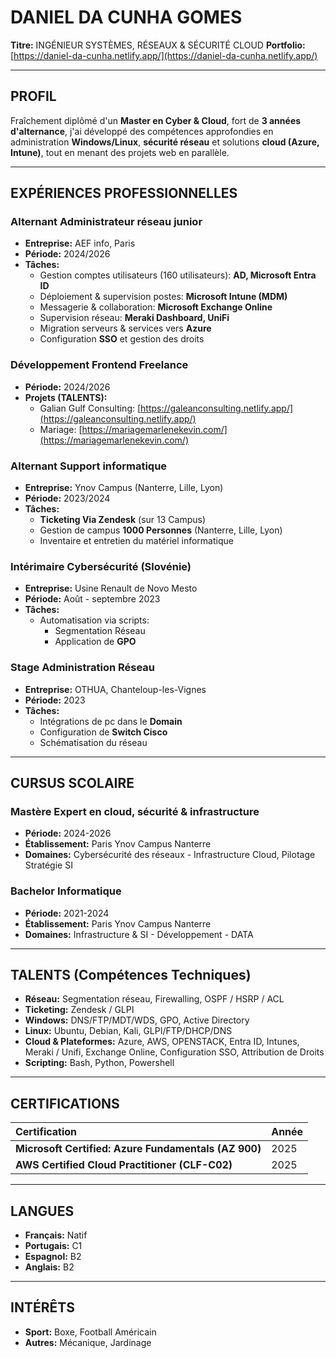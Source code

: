 # DANIEL DA CUNHA GOMES

**Titre:** INGÉNIEUR SYSTÈMES, RÉSEAUX & SÉCURITÉ CLOUD
**Portfolio:** [https://daniel-da-cunha.netlify.app/](https://daniel-da-cunha.netlify.app/)

-----

## PROFIL

Fraîchement diplômé d'un **Master en Cyber & Cloud**, fort de **3 années d'alternance**, j'ai développé des compétences approfondies en administration **Windows/Linux**, **sécurité réseau** et solutions **cloud (Azure, Intune)**, tout en menant des projets web en parallèle.

-----

## EXPÉRIENCES PROFESSIONNELLES

### Alternant Administrateur réseau junior

  * **Entreprise:** AEF info, Paris
  * **Période:** 2024/2026
  * **Tâches:**
      * Gestion comptes utilisateurs (160 utilisateurs): **AD, Microsoft Entra ID** 
      * Déploiement & supervision postes: **Microsoft Intune (MDM)** 
      * Messagerie & collaboration: **Microsoft Exchange Online** 
      * Supervision réseau: **Meraki Dashboard, UniFi** 
      * Migration serveurs & services vers **Azure** 
      * Configuration **SSO** et gestion des droits 

### Développement Frontend Freelance

  * **Période:** 2024/2026
  * **Projets (TALENTS):**
      * Galian Gulf Consulting: [https://galeanconsulting.netlify.app/](https://galeanconsulting.netlify.app/) 
      * Mariage: [https://mariagemarlenekevin.com/](https://mariagemarlenekevin.com/) 

### Alternant Support informatique

  * **Entreprise:** Ynov Campus (Nanterre, Lille, Lyon)
  * **Période:** 2023/2024
  * **Tâches:**
      * **Ticketing Via Zendesk** (sur 13 Campus) 
      * Gestion de campus **1000 Personnes** (Nanterre, Lille, Lyon) 
      * Inventaire et entretien du matériel informatique 

### Intérimaire Cybersécurité (Slovénie)

  * **Entreprise:** Usine Renault de Novo Mesto
  * **Période:** Août - septembre 2023 
  * **Tâches:**
      * Automatisation via scripts:
          * Segmentation Réseau 
          * Application de **GPO** 

### Stage Administration Réseau

  * **Entreprise:** OTHUA, Chanteloup-les-Vignes
  * **Période:** 2023
  * **Tâches:**
      * Intégrations de pc dans le **Domain** 
      * Configuration de **Switch Cisco** 
      * Schématisation du réseau 

-----

## CURSUS SCOLAIRE

### Mastère Expert en cloud, sécurité & infrastructure

  * **Période:** 2024-2026 
  * **Établissement:** Paris Ynov Campus Nanterre 
  * **Domaines:** Cybersécurité des réseaux - Infrastructure Cloud, Pilotage Stratégie SI 

### Bachelor Informatique

  * **Période:** 2021-2024 
  * **Établissement:** Paris Ynov Campus Nanterre 
  * **Domaines:** Infrastructure & SI - Développement - DATA 

-----

## TALENTS (Compétences Techniques)

  * **Réseau:** Segmentation réseau, Firewalling, OSPF / HSRP / ACL 
  * **Ticketing:** Zendesk / GLPI 
  * **Windows:** DNS/FTP/MDT/WDS, GPO, Active Directory 
  * **Linux:** Ubuntu, Debian, Kali, GLPI/FTP/DHCP/DNS 
  * **Cloud & Plateformes:** Azure, AWS, OPENSTACK, Entra ID, Intunes, Meraki / Unifi, Exchange Online, Configuration SSO, Attribution de Droits 
  * **Scripting:** Bash, Python, Powershell 

-----

## CERTIFICATIONS

| Certification | Année |
| :--- | :--- |
| **Microsoft Certified: Azure Fundamentals (AZ 900)** | 2025  |
| **AWS Certified Cloud Practitioner (CLF-C02)** | 2025  |

-----

## LANGUES

  * **Français:** Natif 
  * **Portugais:** C1 
  * **Espagnol:** B2 
  * **Anglais:** B2 

-----

## INTÉRÊTS

  * **Sport:** Boxe, Football Américain 
  * **Autres:** Mécanique, Jardinage 

